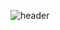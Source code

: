 ![header](https://capsule-render.vercel.app/api?type=waving&color=timeGradient&height=300&section=header&text=yakcom&fontSize=90&fontAlignY=20)
